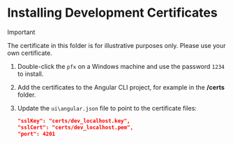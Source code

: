 # Installing Development Certificates

> [!IMPORTANT]
> The certificate in this folder is for illustrative purposes only. Please use your own certificate.

1. Double-click the `pfx` on a Windows machine and use the password `1234` to install.
1. Add the certificates to the Angular CLI project, for example in the **/certs** folder.
1. Update the `ui\angular.json` file to point to the certificate files:

   ```json
   "sslKey": "certs/dev_localhost.key",
   "sslCert": "certs/dev_localhost.pem",
   "port": 4201
   ```

